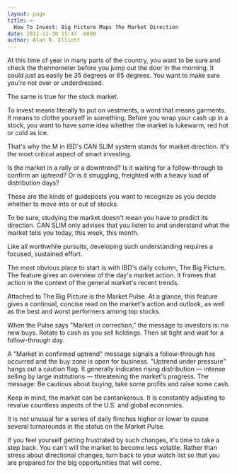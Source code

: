 ```yaml
---
layout: page
title: >-
  How To Invest: Big Picture Maps The Market Direction
date: 2011-11-30 15:47 -0800
author: Alan R. Elliott
---
```





At this time of year in many parts of the country, you want to be sure and check the thermometer before you jump out the door in the morning. It could just as easily be 35 degrees or 65 degrees. You want to make sure you're not over or underdressed.

  

The same is true for the stock market.

  

To invest means literally to put on vestments, a word that means garments. It means to clothe yourself in something. Before you wrap your cash up in a stock, you want to have some idea whether the market is lukewarm, red hot or cold as ice.

  

That's why the M in IBD's CAN SLIM system stands for market direction. It's the most critical aspect of smart investing.

  

Is the market in a rally or a downtrend? Is it waiting for a follow-through to confirm an uptrend? Or is it struggling, freighted with a heavy load of distribution days?

  

These are the kinds of guideposts you want to recognize as you decide whether to move into or out of stocks.

  

To be sure, studying the market doesn't mean you have to predict its direction. CAN SLIM only advises that you listen to and understand what the market tells you today, this week, this month.

  

Like all worthwhile pursuits, developing such understanding requires a focused, sustained effort.

  

The most obvious place to start is with IBD's daily column, The Big Picture. The feature gives an overview of the day's market action. It frames that action in the context of the general market's recent trends.

  

Attached to The Big Picture is the Market Pulse. At a glance, this feature gives a continual, concise read on the market's action and outlook, as well as the best and worst performers among top stocks.

  

When the Pulse says "Market in correction," the message to investors is: no new buys. Rotate to cash as you sell holdings. Then sit tight and wait for a follow-through day.

  

A "Market in confirmed uptrend" message signals a follow-through has occurred and the buy zone is open for business. "Uptrend under pressure" hangs out a caution flag. It generally indicates rising distribution — intense selling by large institutions — threatening the market's progress. The message: Be cautious about buying, take some profits and raise some cash.

  

Keep in mind, the market can be cantankerous. It is constantly adjusting to revalue countless aspects of the U.S. and global economies.

  

It is not unusual for a series of daily flinches higher or lower to cause several turnarounds in the status on the Market Pulse.

  

If you feel yourself getting frustrated by such changes, it's time to take a step back. You can't will the market to become less volatile. Rather than stress about directional changes, turn back to your watch list so that you are prepared for the big opportunities that will come.




